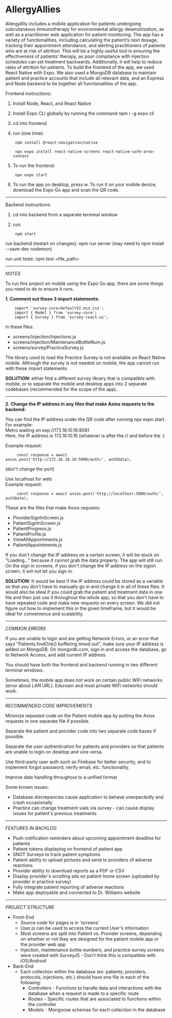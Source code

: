 # AllergyAllies


AllergyAlly includes a mobile application for patients undergoing subcutaneous immunotherapy for environmental allergy desensitization, as well as a practitioner web application for patient monitoring. The app has a variety of functionalities, including calculating the patient’s next dosage, tracking their appointment attendance, and alerting practitioners of patients who are at risk of attrition. This will be a highly useful tool in ensuring the effectiveness of patients’ therapy, as poor compliance with injection schedules can set treatment backwards. Additionally, it will help to reduce rates of attrition for patients. To build the frontend of the app, we used React Native with Expo. We also used a MongoDB database to maintain patient and practice accounts that include all relevant data, and an Express and Node backend to tie together all functionalities of the app.


Frontend instructions:
1. Install Node, React, and React Native
2. Install Expo CLI globally by running the command npm i -g expo cli
3. cd into frontend
4. run (one time): 

        npm install @react-navigation/native

        npx expo install react-native-screens react-native-safe-area-context

5. To run the frontend:

        npx expo start

6. To run the app on desktop, press w. To run it on your mobile device, download the Expo Go app and scan the QR code.

---

Backend instructions:

1. cd into backend from a separate terminal window

2. run:

        npm start

run backend (restart on changes): npm run server (may need to npm install --save-dev nodemon)

run unit tests: npm test <file_path> 

---

*NOTES*

To run this project on mobile using the Expo Go app, there are some things you need to do to ensure it runs.

**1. Comment out these 3 import statements:**

        import 'survey-core/defaultV2.min.css';
        import { Model } from 'survey-core';
        import { Survey } from 'survey-react-ui';

in these files:

- screens/Injection/Injections.js
- screens/Injection/MaintenanceBottleNum.js
- screens/survey/PracticeSurvey.js

The library used to load the Practice Survey is not available on React Native mobile. Although the survey is not needed on mobile, the app cannot run with these import statements.

**SOLUTION:** either find a different survey library that is compatible with mobile, or to separate the mobile and desktop apps into 2 separate codebases (recommended for the scope of the app).

---

**2. Change the IP address in any files that make Axios requests to the backend:**

You can find the IP address under the QR code after running npx expo start. 
For example: <br>
Metro waiting on exp://172.16.10.16:8081 <br>
Here, the IP address is 172.16.10.16 (whatever is after the // and before the :) <br>

Example request:

         const response = await axios.post('http://172.16.10.16:5000/auth/', authData);

 (don't change the port)        


Use localhost for web: <br>
Example request:

         const response = await axios.post('http://localhost:5000/auth/', authData);    

These are the files that make Axios requests:     
- ProviderSignInScreen.js
- PatientSignInScreen.js
- PatientProgress.js
- PatientProfile.js
- ViewAllAppointments.js
- PatientAppointments.js  

If you don't change the IP address on a certain screen, it will be stuck on "Loading..." because it cannot grab the data properly. The app will still run. On the sign in screens, if you don't change the IP address on the signin screen, it will not let you sign in.

**SOLUTION:** It would be best if the IP address could be stored as a variable so that you don't have to manually go in and change it in all of these files. It would also be ideal if you could grab the patient and treatment data in one file and then just use it throughout the whole app, so that you don't have to have repeated code and make new requests on every screen. We did not figure out how to implement this in the given timeframe, but it would be ideal for convenience and scalability.

---

*COMMON ERRORS* <br>

If you are unable to login and are getting Network Errors, or an error that says "Patients.findOne() buffering timed out", make sure your IP address is added on MongoDB. On mongodb.com, sign in and access the database, go to Network Access, and add current IP address.

You should have both the frontend and backend running in two different terminal windows.

Sometimes, the mobile app does not work on certain public WiFi networks (error about LAN URL). Eduroam and most private WiFi networks should work.

---

*RECOMMENDED CODE IMPROVEMENTS* <br>

Minimize repeated code on the Patient mobile app by putting the Axios requests in one separate file if possible.

Separate the patient and provider code into two separate code bases if possible.

Separate the user authentication for patients and providers so that patients are unable to login on desktop and vice versa.

Use third-party user auth such as Firebase for better security, and to implement forgot password, verify email, etc. functionality.

Improve date handling throughout to a unified format

Some known issues:
- Database discrepancies cause application to behave unexpectedly and crash occasionally
- Practice can change treatment vials via survey - can cause display issues for patient's previous treatments

---

*FEATURES IN BACKLOG* <br>

- Push notification reminders about upcoming appointment deadline for patients
- Patient tokens displaying on frontend of patient app
- SNOT Surveys to track patient symptoms
- Patient ability to upload pictures and send to providers of adverse reactions
- Provider ability to download reports as a PDF or CSV
- Display provider's scrolling ads on patient home screen (uploaded by provider in practice survey)
- Fully integrate patient reporting of adverse reactions
- Make app deployable and connected to Dr. Williams website


---

*PROJECT STRUCTURE* <br>

- Front-End
  - Source code for pages is in 'screens'
  - User.js can be used to access the current User's information
  - Most screens are split into Patient vs. Provider screens, depending on whether or not they are designed for the patient mobile app or the provider web app
  - Injection, maintenance bottle numbers, and practice survey screens were created with SurveyJS - Don't think this is compatible with iOS/Android
- Back-End
  - Each collection within the database (ex: patients, providers, protocols, injections, etc.) should have one file in each of the following:
    - Controllers - Functions to handle data and interactions with the database when a request is made to a specific route
    - Routes - Specific routes that are associated to functions within the controller
    - Models - Mongoose schemas for each collection in the database






